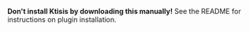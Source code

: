 **Don't install Ktisis by downloading this manually!**
See the README for instructions on plugin installation.
